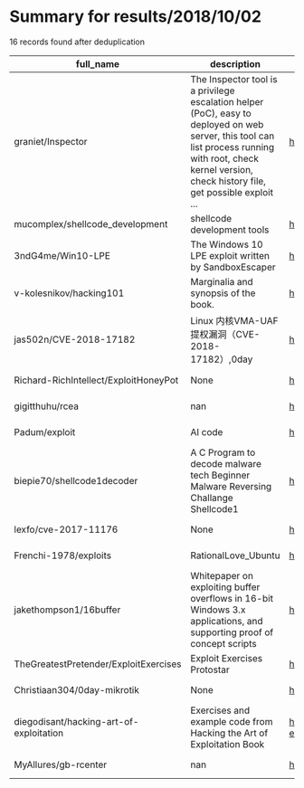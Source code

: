 
# Summary for results/2018/10/02
    
16 records found after deduplication

| full_name | description | html_url | matched_list | matched_count | pushed_at | size | stargazers_count | language | forks_count |
|-----------------------------------------|-------------------------------------------------------------------------------------------------------------------------------------------------------------------------------------------------------------|------------------------------------------------------------|-------------------|-----------------|---------------------------|--------|--------------------|------------|---------------|
| graniet/Inspector | The Inspector tool is a privilege escalation helper (PoC), easy to deployed on web server, this tool can list process running with root, check kernel version, check history file, get possible exploit ... | https://github.com/graniet/Inspector | ['exploit'] | 1 | 2018-10-02 15:54:16+00:00 | 20 | 122 | Python | 49 |
| mucomplex/shellcode_development | shellcode development tools | https://github.com/mucomplex/shellcode_development | ['shellcode'] | 1 | 2018-10-02 14:35:28+00:00 | 296 | 2 | Python | 2 |
| 3ndG4me/Win10-LPE | The Windows 10 LPE exploit written by SandboxEscaper | https://github.com/3ndG4me/Win10-LPE | ['exploit'] | 1 | 2018-10-02 19:16:12+00:00 | 4819 | 93 | C | 56 |
| v-kolesnikov/hacking101 | Marginalia and synopsis of the book. | https://github.com/v-kolesnikov/hacking101 | ['exploit'] | 1 | 2018-10-02 20:58:29+00:00 | 10 | 0 | C | 0 |
| jas502n/CVE-2018-17182 | Linux 内核VMA-UAF 提权漏洞（CVE-2018-17182）,0day | https://github.com/jas502n/CVE-2018-17182 | ['0day', 'cve-2'] | 2 | 2018-10-02 09:03:37+00:00 | 198 | 119 | C | 50 |
| Richard-RichIntellect/ExploitHoneyPot | None | https://github.com/Richard-RichIntellect/ExploitHoneyPot | ['exploit'] | 1 | 2018-10-02 18:55:39+00:00 | 3 | 0 | | 0 |
| gigitthuhu/rcea | nan | https://github.com/gigitthuhu/rcea | ['rce'] | 1 | 2018-10-02 11:44:02+00:00 | 90 | 0 | JavaScript | 0 |
| Padum/exploit | AI code | https://github.com/Padum/exploit | ['exploit'] | 1 | 2018-10-02 04:12:24+00:00 | 0 | 0 | | 0 |
| biepie70/shellcode1decoder | A C Program to decode malware tech Beginner Malware Reversing Challange Shellcode1 | https://github.com/biepie70/shellcode1decoder | ['shellcode'] | 1 | 2018-10-02 07:08:40+00:00 | 0 | 0 | | 0 |
| lexfo/cve-2017-11176 | None | https://github.com/lexfo/cve-2017-11176 | ['cve-2'] | 1 | 2018-10-02 10:27:06+00:00 | 9 | 21 | C | 9 |
| Frenchi-1978/exploits | RationalLove_Ubuntu | https://github.com/Frenchi-1978/exploits | ['exploit'] | 1 | 2018-10-02 16:15:58+00:00 | 0 | 0 | | 0 |
| jakethompson1/16buffer | Whitepaper on exploiting buffer overflows in 16-bit Windows 3.x applications, and supporting proof of concept scripts | https://github.com/jakethompson1/16buffer | ['exploit'] | 1 | 2018-10-02 21:00:15+00:00 | 200 | 0 | Python | 0 |
| TheGreatestPretender/ExploitExercises | Exploit Exercises Protostar | https://github.com/TheGreatestPretender/ExploitExercises | ['exploit'] | 1 | 2018-10-02 22:13:19+00:00 | 0 | 0 | Python | 0 |
| Christiaan304/0day-mikrotik | None | https://github.com/Christiaan304/0day-mikrotik | ['0day'] | 1 | 2018-10-02 23:52:24+00:00 | 5 | 0 | Python | 0 |
| diegodisant/hacking-art-of-exploitation | Exercises and example code from Hacking the Art of Exploitation Book | https://github.com/diegodisant/hacking-art-of-exploitation | ['exploit'] | 1 | 2018-10-02 23:53:00+00:00 | 14 | 0 | | 0 |
| MyAllures/gb-rcenter | nan | https://github.com/MyAllures/gb-rcenter | ['rce'] | 1 | 2018-10-02 15:15:07+00:00 | 293704 | 1 | | 2 |
